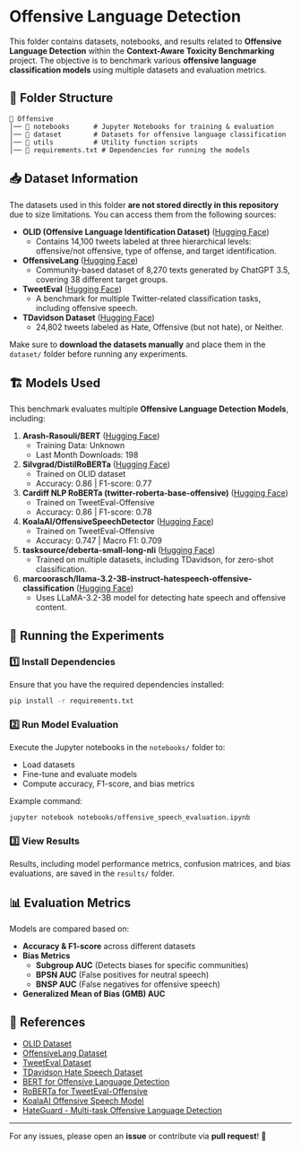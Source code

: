# Offensive Language Detection

This folder contains datasets, notebooks, and results related to **Offensive Language Detection** within the **Context-Aware Toxicity Benchmarking** project. The objective is to benchmark various **offensive language classification models** using multiple datasets and evaluation metrics.

## 📌 Folder Structure
```
📂 Offensive
│── 📂 notebooks      # Jupyter Notebooks for training & evaluation
│── 📂 dataset        # Datasets for offensive language classification
│── 📂 utils          # Utility function scripts 
│── 📜 requirements.txt # Dependencies for running the models
```

## 📥 Dataset Information
The datasets used in this folder **are not stored directly in this repository** due to size limitations. You can access them from the following sources:

- **OLID (Offensive Language Identification Dataset)** ([Hugging Face](https://huggingface.co/datasets/christophsonntag/OLID))
  - Contains 14,100 tweets labeled at three hierarchical levels: offensive/not offensive, type of offense, and target identification.
- **OffensiveLang** ([Hugging Face](https://huggingface.co/datasets/AmitDasRup123/OffensiveLang))
  - Community-based dataset of 8,270 texts generated by ChatGPT 3.5, covering 38 different target groups.
- **TweetEval** ([Hugging Face](https://huggingface.co/datasets/cardiffnlp/tweet_eval))
  - A benchmark for multiple Twitter-related classification tasks, including offensive speech.
- **TDavidson Dataset** ([Hugging Face](https://huggingface.co/datasets/tdavidson/hate_speech_offensive))
  - 24,802 tweets labeled as Hate, Offensive (but not hate), or Neither.

Make sure to **download the datasets manually** and place them in the `dataset/` folder before running any experiments.

## 🏗️ Models Used
This benchmark evaluates multiple **Offensive Language Detection Models**, including:

1. **Arash-Rasouli/BERT** ([Hugging Face](https://huggingface.co/Arash-Rasouli/BERT))
   - Training Data: Unknown
   - Last Month Downloads: 198
2. **Silvgrad/DistilRoBERTa** ([Hugging Face](https://huggingface.co/Silvgrad/DistilRoBERTa))
   - Trained on OLID dataset
   - Accuracy: 0.86 | F1-score: 0.77
3. **Cardiff NLP RoBERTa (twitter-roberta-base-offensive)** ([Hugging Face](https://huggingface.co/cardiffnlp/twitter-roberta-base-offensive))
   - Trained on TweetEval-Offensive
   - Accuracy: 0.86 | F1-score: 0.78
4. **KoalaAI/OffensiveSpeechDetector** ([Hugging Face](https://huggingface.co/KoalaAI/OffensiveSpeechDetector))
   - Trained on TweetEval-Offensive
   - Accuracy: 0.747 | Macro F1: 0.709
5. **tasksource/deberta-small-long-nli** ([Hugging Face](https://huggingface.co/tasksource/deberta-small-long-nli))
   - Trained on multiple datasets, including TDavidson, for zero-shot classification.
6. **marcoorasch/llama-3.2-3B-instruct-hatespeech-offensive-classification** ([Hugging Face](https://huggingface.co/marcoorasch/llama-3.2-3B-instruct-hatespeech-offensive-classification))
   - Uses LLaMA-3.2-3B model for detecting hate speech and offensive content.

## 🚀 Running the Experiments
### 1️⃣ Install Dependencies
Ensure that you have the required dependencies installed:
```bash
pip install -r requirements.txt
```

### 2️⃣ Run Model Evaluation
Execute the Jupyter notebooks in the `notebooks/` folder to:
- Load datasets
- Fine-tune and evaluate models
- Compute accuracy, F1-score, and bias metrics

Example command:
```bash
jupyter notebook notebooks/offensive_speech_evaluation.ipynb
```

### 3️⃣ View Results
Results, including model performance metrics, confusion matrices, and bias evaluations, are saved in the `results/` folder.

## 📊 Evaluation Metrics
Models are compared based on:
- **Accuracy & F1-score** across different datasets
- **Bias Metrics**
  - **Subgroup AUC** (Detects biases for specific communities)
  - **BPSN AUC** (False positives for neutral speech)
  - **BNSP AUC** (False negatives for offensive speech)
- **Generalized Mean of Bias (GMB) AUC**

## 📝 References
- [OLID Dataset](https://huggingface.co/datasets/christophsonntag/OLID)
- [OffensiveLang Dataset](https://huggingface.co/datasets/AmitDasRup123/OffensiveLang)
- [TweetEval Dataset](https://huggingface.co/datasets/cardiffnlp/tweet_eval)
- [TDavidson Hate Speech Dataset](https://huggingface.co/datasets/tdavidson/hate_speech_offensive)
- [BERT for Offensive Language Detection](https://huggingface.co/Arash-Rasouli/BERT)
- [RoBERTa for TweetEval-Offensive](https://huggingface.co/cardiffnlp/twitter-roberta-base-offensive)
- [KoalaAI Offensive Speech Model](https://huggingface.co/KoalaAI/OffensiveSpeechDetector)
- [HateGuard - Multi-task Offensive Language Detection](https://github.com/CactiLab/HateGuard)

---
For any issues, please open an **issue** or contribute via **pull request**! 🚀
